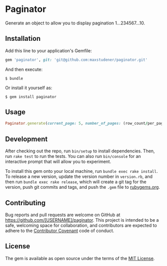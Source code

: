 # Paginator

Generate an object to allow you to display pagination 1...234567...10.

## Installation

Add this line to your application's Gemfile:

```ruby
gem 'paginator', git: 'git@github.com:maxstudener/paginator.git'
```

And then execute:

    $ bundle

Or install it yourself as:

    $ gem install paginator

## Usage

```ruby
Paginator.generate(current_page: 5, number_of_pages: (row_count/per_page))
```

## Development

After checking out the repo, run `bin/setup` to install dependencies. Then, run `rake test` to run the tests. You can also run `bin/console` for an interactive prompt that will allow you to experiment.

To install this gem onto your local machine, run `bundle exec rake install`. To release a new version, update the version number in `version.rb`, and then run `bundle exec rake release`, which will create a git tag for the version, push git commits and tags, and push the `.gem` file to [rubygems.org](https://rubygems.org).

## Contributing

Bug reports and pull requests are welcome on GitHub at https://github.com/[USERNAME]/paginator. This project is intended to be a safe, welcoming space for collaboration, and contributors are expected to adhere to the [Contributor Covenant](http://contributor-covenant.org) code of conduct.


## License

The gem is available as open source under the terms of the [MIT License](http://opensource.org/licenses/MIT).

